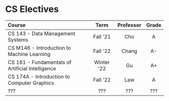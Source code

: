 # CS Electives

| Course                                           |    Term    | Professor | Grade |
| :----------------------------------------------- | :--------: | :-------: | :---: |
| CS 143 - Data Management Systems                 |  Fall '21  |    Cho    |   A   |
| CS M146 - Introduction to Machine Learning       |  Fall '22  |   Chang   |  A-   |
| CS 161 - Fundamentals of Artificial Intelligence | Winter '22 |    Gu     |  A+   |
| CS 174A - Introduction to Computer Graphics      |  Fall '22  |    Law    |   A   |
| ???                                              |    ???     |    ???    |  ???  |

